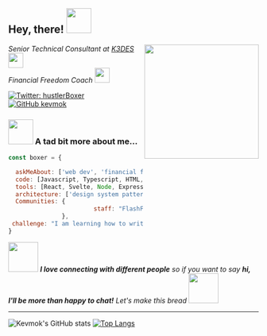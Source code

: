 
<h2> Hey, there! <img src="https://media3.giphy.com/media/IQIqjBgwv77rI8DwMX/giphy.gif" width="50"></h2>
<img align='right' src="https://media2.giphy.com/media/5eLDrEaRGHegx2FeF2/giphy.gif" width="230">

<p><em>Senior Technical Consultant at <a href="https://k3des.com/">K3DES</a><img src="https://media.giphy.com/media/WUlplcMpOCEmTGBtBW/giphy.gif" width="30">
</br>
Financial Freedom Coach <img src="https://media0.giphy.com/media/sBoohCuSRNYv6/giphy.gif" width="30"> 
</em></p>

[![Twitter: hustlerBoxer](https://img.shields.io/twitter/follow/hustlerBoxer?style=social)](https://twitter.com/hustlerBoxer)
[![GitHub kevmok](https://img.shields.io/github/followers/kevmok?label=follow&style=social)](https://github.com/kevmok)

### <img src="https://media4.giphy.com/media/Zz1IkXrd8zlWR1qric/giphy.gif" width="50"> A tad bit more about me...  

```javascript
const boxer = {

  askMeAbout: ['web dev', 'financial freedom', 'gaming'],
  code: [Javascript, Typescript, HTML, CSS, Rust, C#, SQL, NoSQL],
  tools: [React, Svelte, Node, Express, Styled-Components, Jest],
  architecture: ['design system pattern', 'automated', 'TDD'],
  Communities: {
                        staff: "FlashFund",
               },
 challenge: "I am learning how to write Solana Smart Contracts and build dApps"
}
```

<img src="https://media0.giphy.com/media/XGyFuLYCgbDZ8au5P8/giphy.gif" width="60"> <em><b>I love connecting with different people</b> so if you want to say <b>hi, I'll be more than happy to chat!</b> Let's make this bread <img src="https://media2.giphy.com/media/Qze6gDuxZt48U/giphy.gif" width="60"> </em>

---
![Kevmok's GitHub stats](https://github-readme-stats.vercel.app/api?username=kevmok&count_private=true&theme=tokyonight&hide=stars,prs)
[![Top Langs](https://github-readme-stats.vercel.app/api/top-langs/?username=kevmok&layout=compact&theme=tokyonight)](https://github.com/anuraghazra/github-readme-stats)
